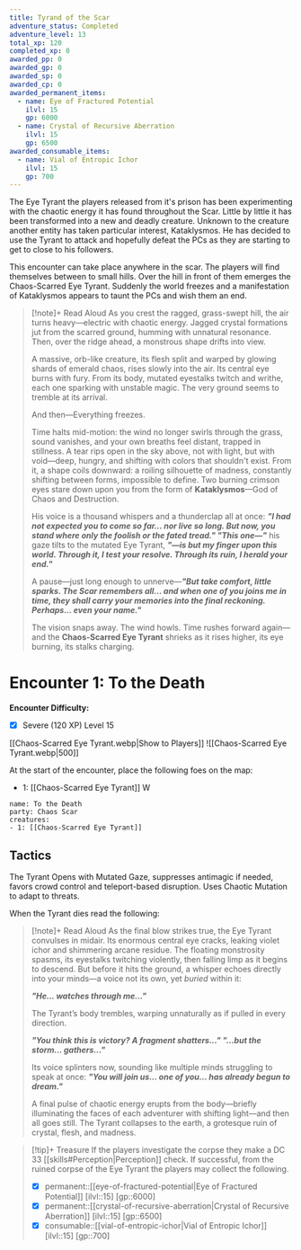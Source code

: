 ```yaml
---
title: Tyrand of the Scar
adventure_status: Completed
adventure_level: 13
total_xp: 120
completed_xp: 0
awarded_pp: 0
awarded_gp: 0
awarded_sp: 0
awarded_cp: 0
awarded_permanent_items:
  - name: Eye of Fractured Potential
    ilvl: 15
    gp: 6000
  - name: Crystal of Recursive Aberration
    ilvl: 15
    gp: 6500
awarded_consumable_items:
  - name: Vial of Entropic Ichor
    ilvl: 15
    gp: 700
---
```


The Eye Tyrant the players released from it's prison has been experimenting with the chaotic energy it has found throughout the Scar.  Little by little it has been transformed into a new and deadly creature.  Unknown to the creature another entity has taken particular interest, Kataklysmos.  He has decided to use the Tyrant to attack and hopefully defeat the PCs as they are starting to get to close to his followers.

This encounter can take place anywhere in the scar.  The players will find themselves between to small hills.  Over the hill in front of them emerges the Chaos-Scarred Eye Tyrant.  Suddenly the world freezes and a manifestation of Kataklysmos appears to taunt the PCs and wish them an end.

> [!note]+ Read Aloud
> As you crest the ragged, grass-swept hill, the air turns heavy—electric with chaotic energy. Jagged crystal formations jut from the scarred ground, humming with unnatural resonance. Then, over the ridge ahead, a monstrous shape drifts into view.
> 
> A massive, orb-like creature, its flesh split and warped by glowing shards of emerald chaos, rises slowly into the air. Its central eye burns with fury. From its body, mutated eyestalks twitch and writhe, each one sparking with unstable magic. The very ground seems to tremble at its arrival.
> 
> And then—Everything freezes.
> 
> Time halts mid-motion: the wind no longer swirls through the grass, sound vanishes, and your own breaths feel distant, trapped in stillness. A tear rips open in the sky above, not with light, but with void—deep, hungry, and shifting with colors that shouldn't exist. From it, a shape coils downward: a roiling silhouette of madness, constantly shifting between forms, impossible to define. Two burning crimson eyes stare down upon you from the form of **Kataklysmos**—God of Chaos and Destruction. 
> 
> His voice is a thousand whispers and a thunderclap all at once: _**"I had not expected you to come so far… nor live so long. But now, you stand where only the foolish or the fated tread."   "This one—"**_ his gaze tilts to the mutated Eye Tyrant, _**"—is but my finger upon this world. Through it, I test your resolve. Through its ruin, I herald your end."**_
> 
> A pause—just long enough to unnerve—_**"But take comfort, little sparks. The Scar remembers all… and when one of you joins me in time, they shall carry your memories into the final reckoning. Perhaps... even your name."**_
> 
> The vision snaps away. The wind howls. Time rushes forward again—and the **Chaos-Scarred Eye Tyrant** shrieks as it rises higher, its eye burning, its stalks charging.

# Encounter 1: To the Death
**Encounter Difficulty:**   
- [x] Severe (120 XP) Level 15

[[Chaos-Scarred Eye Tyrant.webp|Show to Players]]
![[Chaos-Scarred Eye Tyrant.webp|500]]

At the start of the encounter, place the following foes on the map: 
 - 1: [[Chaos-Scarred Eye Tyrant]] W

```encounter
name: To the Death
party: Chaos Scar
creatures:
- 1: [[Chaos-Scarred Eye Tyrant]] 
```

## Tactics
The Tyrant Opens with Mutated Gaze, suppresses antimagic if needed, favors crowd control and teleport-based disruption. Uses Chaotic Mutation to adapt to threats.

When the Tyrant dies read the following:
> [!note]+ Read Aloud
> As the final blow strikes true, the Eye Tyrant convulses in midair. Its enormous central eye cracks, leaking violet ichor and shimmering arcane residue. The floating monstrosity spasms, its eyestalks twitching violently, then falling limp as it begins to descend. But before it hits the ground, a whisper echoes directly into your minds—a voice not its own, yet _buried_ within it:
> 
> _**"He... watches through me..."**_
> 
> The Tyrant’s body trembles, warping unnaturally as if pulled in every direction.
> 
> _**"You think this is victory? A fragment shatters..." "...but the storm... gathers..."**_
> 
> Its voice splinters now, sounding like multiple minds struggling to speak at once: _**"You will join us... one of you... has already begun to dream."**_
> 
> A final pulse of chaotic energy erupts from the body—briefly illuminating the faces of each adventurer with shifting light—and then all goes still. The Tyrant collapses to the earth, a grotesque ruin of crystal, flesh, and madness.

> [!tip]+ Treasure
> If the players investigate the corpse they make a DC 33 [[skills#Perception|Perception]] check.  If successful, from the ruined corpse of the Eye Tyrant the players may collect the following.
> 
> - [x] permanent::[[eye-of-fractured-potential|Eye of Fractured Potential]] [ilvl::15] [gp::6000]
> - [x] permanent::[[crystal-of-recursive-aberration|Crystal of Recursive Aberration]] [ilvl::15] [gp::6500]
> - [x] consumable::[[vial-of-entropic-ichor|Vial of Entropic Ichor]] [ilvl::15] [gp::700]




